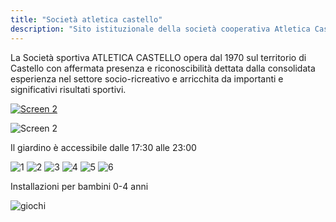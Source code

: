 ```yaml
---
title: "Società atletica castello"
description: "Sito istituzionale della società cooperativa Atletica Castello"
---
```


La Società sportiva ATLETICA CASTELLO opera dal 1970 sul territorio di Castello con affermata presenza e riconoscibilità dettata dalla consolidata esperienza nel settore socio-ricreativo e arricchita da importanti e significativi risultati sportivi.


[![Screen 2](/img/dicart.png)](https://dicart.it/en/home/)

![Screen 2](/img/oasi-bianco-verde.jpg)

Il giardino è accessibile dalle 17:30 alle 23:00

![1](/img/giochi/giochi1.jpg)
![2](/img/giochi/giochi2.jpg)
![3](/img/giochi/giochi3.jpg)
![4](/img/giochi/giochi4.jpg)
![5](/img/giochi/giochi5.jpg)
![6](/img/giochi/giochi6.jpg)

Installazioni per bambini 0-4 anni

![giochi](/news/giochi_bambini/img/giochi.jpg)

